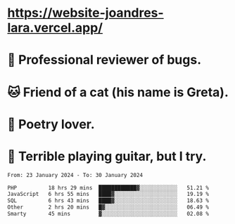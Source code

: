 # https://website-joandres-lara.vercel.app/
# 🐛 Professional reviewer of bugs.
# 🐱 Friend of a cat (his name is Greta).
# 📜 Poetry lover.
# 🎸 Terrible playing guitar, but I try.

<!--START_SECTION:waka-->

```txt
From: 23 January 2024 - To: 30 January 2024

PHP          18 hrs 29 mins  ████████████▓░░░░░░░░░░░░   51.21 %
JavaScript   6 hrs 55 mins   ████▓░░░░░░░░░░░░░░░░░░░░   19.19 %
SQL          6 hrs 43 mins   ████▓░░░░░░░░░░░░░░░░░░░░   18.63 %
Other        2 hrs 20 mins   █▓░░░░░░░░░░░░░░░░░░░░░░░   06.49 %
Smarty       45 mins         ▓░░░░░░░░░░░░░░░░░░░░░░░░   02.08 %
```

<!--END_SECTION:waka-->
